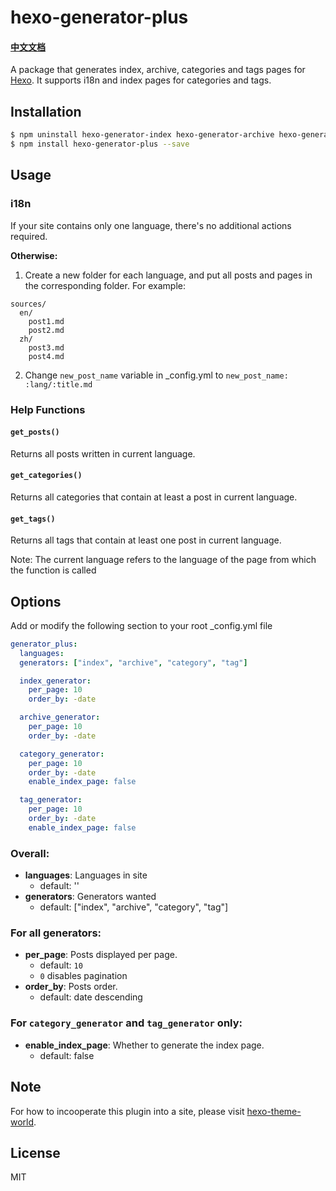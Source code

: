 # hexo-generator-plus

#### [中文文档](README_zh.md)

A package that generates index, archive, categories and tags pages for [Hexo](https://hexo.io/). It supports i18n and index pages for categories and tags.

## Installation
```bash
$ npm uninstall hexo-generator-index hexo-generator-archive hexo-generator-category hexo-generator-tag
$ npm install hexo-generator-plus --save
```

## Usage
### i18n
If your site contains only one language, there's no additional actions required.

**Otherwise:**
1. Create a new folder for each language, and put all posts and pages in the corresponding folder. For example:
```plaintext
sources/
  en/
    post1.md
    post2.md
  zh/
    post3.md
    post4.md
```
2. Change `new_post_name` variable in _config.yml to `new_post_name: :lang/:title.md`

### Help Functions
#### `get_posts()`
Returns all posts written in current language.

#### `get_categories()`
Returns all categories that contain at least a post in current language.

#### `get_tags()`
Returns all tags that contain at least one post in current language.

Note: The current language refers to the language of the page from which the function is called

## Options
Add or modify the following section to your root _config.yml file

``` yaml
generator_plus:
  languages: 
  generators: ["index", "archive", "category", "tag"]

  index_generator:
    per_page: 10
    order_by: -date

  archive_generator:
    per_page: 10
    order_by: -date

  category_generator:
    per_page: 10
    order_by: -date
    enable_index_page: false

  tag_generator:
    per_page: 10
    order_by: -date
    enable_index_page: false
```

### Overall: 
- **languages**: Languages in site
  - default: ''
- **generators**: Generators wanted
  - default: ["index", "archive", "category", "tag"]

### For all generators:
- **per_page**: Posts displayed per page.
  - default: `10`
  - `0` disables pagination
- **order_by**: Posts order.
  - default: date descending

### For `category_generator` and `tag_generator` only:
- **enable_index_page**: Whether to generate the index page.
  - default: false


## Note
For how to incooperate this plugin into a site, please visit [hexo-theme-world](https://github.com/kiwirafe/hexo-theme-world).

## License
MIT